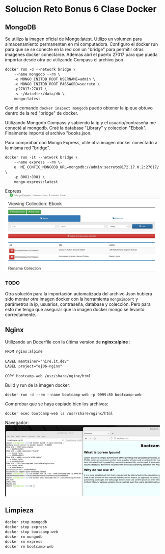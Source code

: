 # Solucion Reto Bonus 6 Clase Docker

## MongoDB

Se utilizo la imagen oficial de Mongo:latest.
Utilizo un volumen para almacenamiento permanenten en mi computadora.
Configuro el docker run para que se se conecte en la red con un "bridge" para permitir otras imagenes docker conectarse.
Ademas abri el puerto 27017 para que pueda importar desde otra pc utilizando Compass el archivo json

````
docker run -d --network bridge \
    --name mongodb --rm \
    -e MONGO_INITDB_ROOT_USERNAME=admin \
    -e MONGO_INITDB_ROOT_PASSWORD=secreto \
    -p27017:27017 \
    -v ~/datadir:/data/db \
    mongo:latest

````

Con el comando ``docker inspect mongodb`` puedo obtener la ip que obtuvo dentro de la red  "bridge" de docker.

Utilizando Mongodb Compass y sabiendo la ip y el usuario/contraseña me conecté al mongodb. Creé la database "Library" y coleccion "Ebbok". Finalmente importé el archivo "books.json.

Para comprobar con Mongo Express, utilé otra imagen docker conectado a la misma red "bridge". 

````
docker run -it --network bridge \
    --name express --rm \-
    e  ME_CONFIG_MONGODB_URL=mongodb://admin:secreto@172.17.0.2:27017/ \
    -p 8081:8081 \
    mongo-express:latest
````

Express
![src](./img/sol6_01.jpg)

### TODO

Otra solución para la importación automatizada del archivo Json hubiera sido montar otra imagen docker con la herramienta ``mongoimport`` y parámetros la ip, usuarios, contraseña, database y colección. Pero para esto me tengo que asegurar que la imagen docker mongo se levantó correctamente.

## Nginx

Utilizando un Docerfile con la última version de **nginx:alpine** :

````
FROM nginx:alpine

LABEL mantainer="nire.it.dev"
LABEL project="ej06-nginx"

COPY bootcamp-web /usr/share/nginx/html

````

Build y run de la imagen docker:

````
docker run -d --rm --name bootcamp-web -p 9999:80 bootcamp-web
````

Comprobar que se haya copiado bien los archivos:

````
docker exec bootcamp-web ls /usr/share/nginx/html
````

Navegador:
![src](./img/sol6_02.jpg)

## Limpieza

````
docker stop mongodb
docker stop express
docker stop bootcamp-web
docker rm mongodb
docker rm express
docker rm bootcamp-web
````

